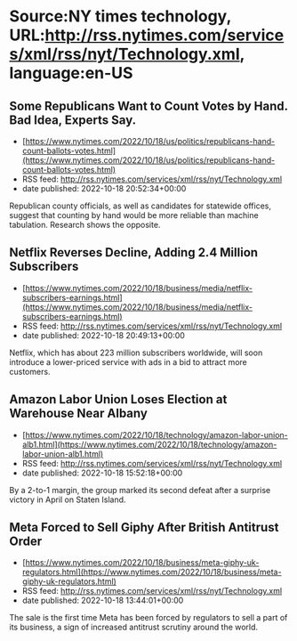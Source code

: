 # Source:NY times technology, URL:http://rss.nytimes.com/services/xml/rss/nyt/Technology.xml, language:en-US

## Some Republicans Want to Count Votes by Hand. Bad Idea, Experts Say.
 - [https://www.nytimes.com/2022/10/18/us/politics/republicans-hand-count-ballots-votes.html](https://www.nytimes.com/2022/10/18/us/politics/republicans-hand-count-ballots-votes.html)
 - RSS feed: http://rss.nytimes.com/services/xml/rss/nyt/Technology.xml
 - date published: 2022-10-18 20:52:34+00:00

Republican county officials, as well as candidates for statewide offices, suggest that counting by hand would be more reliable than machine tabulation. Research shows the opposite.

## Netflix Reverses Decline, Adding 2.4 Million Subscribers
 - [https://www.nytimes.com/2022/10/18/business/media/netflix-subscribers-earnings.html](https://www.nytimes.com/2022/10/18/business/media/netflix-subscribers-earnings.html)
 - RSS feed: http://rss.nytimes.com/services/xml/rss/nyt/Technology.xml
 - date published: 2022-10-18 20:49:13+00:00

Netflix, which has about 223 million subscribers worldwide, will soon introduce a lower-priced service with ads in a bid to attract more customers.

## Amazon Labor Union Loses Election at Warehouse Near Albany
 - [https://www.nytimes.com/2022/10/18/technology/amazon-labor-union-alb1.html](https://www.nytimes.com/2022/10/18/technology/amazon-labor-union-alb1.html)
 - RSS feed: http://rss.nytimes.com/services/xml/rss/nyt/Technology.xml
 - date published: 2022-10-18 15:52:18+00:00

By a 2-to-1 margin, the group marked its second defeat after a surprise victory in April on Staten Island.

## Meta Forced to Sell Giphy After British Antitrust Order
 - [https://www.nytimes.com/2022/10/18/business/meta-giphy-uk-regulators.html](https://www.nytimes.com/2022/10/18/business/meta-giphy-uk-regulators.html)
 - RSS feed: http://rss.nytimes.com/services/xml/rss/nyt/Technology.xml
 - date published: 2022-10-18 13:44:01+00:00

The sale is the first time Meta has been forced by regulators to sell a part of its business, a sign of increased antitrust scrutiny around the world.

